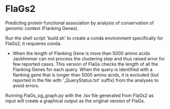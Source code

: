 # FlaGs2
Predicting protein functional association by analysis of conservation of genomic context (Flanking Genes).

Run the shell script 'build.sh' to create a conda environment specifically for FlaGs2, it requieres conda. 

- When the length of Flanking Gene is more than 5000 amino acids Jackhmmer can not process the clustering step and thus raised error for few reported cases. This version of FlaGs checks the length of all the Flanking Genes for each query. When the query is identified with a flanking gene that is longer than 5000 amino acids, it is excluded (but reported in the file with '_QueryStatus.txt' suffix) from the analyses to avoid errors. 

Running FlaGs_og_graph.py with the .tsv file generated from FlaGs2 as input will create a graphical output as the original version of FlaGs. 

